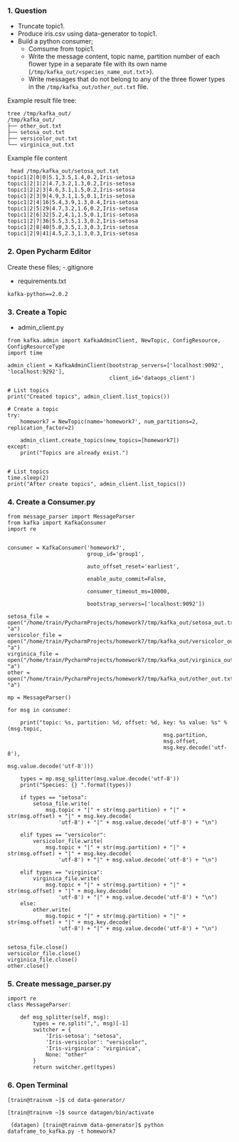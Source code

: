 ### 1. Question

- Truncate topic1.
- Produce iris.csv using data-generator to topic1.
- Build a python consumer;
	- Comsume from topic1. 
	- Write the message content, topic name, partition number of each flower type in a separate file with its own name (`/tmp/kafka_out/<species_name_out.txt`>).
	- Write messages that do not belong to any of the three flower types in the `/tmp/kafka_out/other_out.txt` file.

Example result file tree: 

```
tree /tmp/kafka_out/
/tmp/kafka_out/
├── other_out.txt
├── setosa_out.txt
├── versicolor_out.txt
└── virginica_out.txt
```

Example file content
```
 head /tmp/kafka_out/setosa_out.txt
topic1|2|0|0|5.1,3.5,1.4,0.2,Iris-setosa
topic1|2|1|2|4.7,3.2,1.3,0.2,Iris-setosa
topic1|2|2|3|4.6,3.1,1.5,0.2,Iris-setosa
topic1|2|3|9|4.9,3.1,1.5,0.1,Iris-setosa
topic1|2|4|16|5.4,3.9,1.3,0.4,Iris-setosa
topic1|2|5|29|4.7,3.2,1.6,0.2,Iris-setosa
topic1|2|6|32|5.2,4.1,1.5,0.1,Iris-setosa
topic1|2|7|36|5.5,3.5,1.3,0.2,Iris-setosa
topic1|2|8|40|5.0,3.5,1.3,0.3,Iris-setosa
topic1|2|9|41|4.5,2.3,1.3,0.3,Iris-setosa
```

### 2. Open Pycharm Editor 
  
Create these files;
  -.gitignore
  - requirements.txt

```
kafka-python==2.0.2

``` 

### 3. Create a Topic

- admin_client.py
```
from kafka.admin import KafkaAdminClient, NewTopic, ConfigResource, ConfigResourceType
import time

admin_client = KafkaAdminClient(bootstrap_servers=['localhost:9092', 'localhost:9292'],
                                client_id='dataops_client')

# List topics
print("Created topics", admin_client.list_topics())

# Create a topic
try:
    homework7 = NewTopic(name='homework7', num_partitions=2, replication_factor=2)

    admin_client.create_topics(new_topics=[homework7])
except:
    print("Topics are already exist.")


# List topics
time.sleep(2)
print("After create topics", admin_client.list_topics())
```


### 4. Create a Consumer.py

```
from message_parser import MessageParser
from kafka import KafkaConsumer
import re


consumer = KafkaConsumer('homework7',
                         group_id='group1',

                         auto_offset_reset='earliest',

                         enable_auto_commit=False,

                         consumer_timeout_ms=10000,

                         bootstrap_servers=['localhost:9092'])

setosa_file = open("/home/train/PycharmProjects/homework7/tmp/kafka_out/setosa_out.txt", "a")
versicolor_file = open("/home/train/PycharmProjects/homework7/tmp/kafka_out/versicolor_out.txt", "a")
virginica_file = open("/home/train/PycharmProjects/homework7/tmp/kafka_out/virginica_out.txt", "a")
other = open("/home/train/PycharmProjects/homework7/tmp/kafka_out/other_out.txt", "a")

mp = MessageParser()

for msg in consumer:

    print("topic: %s, partition: %d, offset: %d, key: %s value: %s" % (msg.topic,
                                                 msg.partition,
                                                 msg.offset,
                                                 msg.key.decode('utf-8'),
                                                 msg.value.decode('utf-8')))

    types = mp.msg_splitter(msg.value.decode('utf-8'))
    print("Species: {} ".format(types))

    if types == "setosa":
        setosa_file.write(
            msg.topic + "|" + str(msg.partition) + "|" + str(msg.offset) + "|" + msg.key.decode(
                'utf-8') + "|" + msg.value.decode('utf-8') + "\n")

    elif types == "versicolor":
        versicolor_file.write(
            msg.topic + "|" + str(msg.partition) + "|" + str(msg.offset) + "|" + msg.key.decode(
                'utf-8') + "|" + msg.value.decode('utf-8') + "\n")

    elif types == "virginica":
        virginica_file.write(
            msg.topic + "|" + str(msg.partition) + "|" + str(msg.offset) + "|" + msg.key.decode(
                'utf-8') + "|" + msg.value.decode('utf-8') + "\n")
    else:
        other.write(
            msg.topic + "|" + str(msg.partition) + "|" + str(msg.offset) + "|" + msg.key.decode(
                'utf-8') + "|" + msg.value.decode('utf-8') + "\n")


setosa_file.close()
versicolor_file.close()
virginica_file.close()
other.close()
```

### 5. Create message_parser.py

```
import re
class MessageParser:

    def msg_splitter(self, msg):
        types = re.split(",", msg)[-1]
        switcher = {
            'Iris-setosa': "setosa",
            'Iris-versicolor': "versicolor",
            'Iris-virginica': "virginica",
            None: "other"
        }
        return switcher.get(types)
```

### 6. Open Terminal

```
[train@trainvm ~]$ cd data-generator/
```

```
[train@trainvm ~]$ source datagen/bin/activate
```

```
 (datagen) [train@trainvm data-generator]$ python dataframe_to_kafka.py -t homework7
